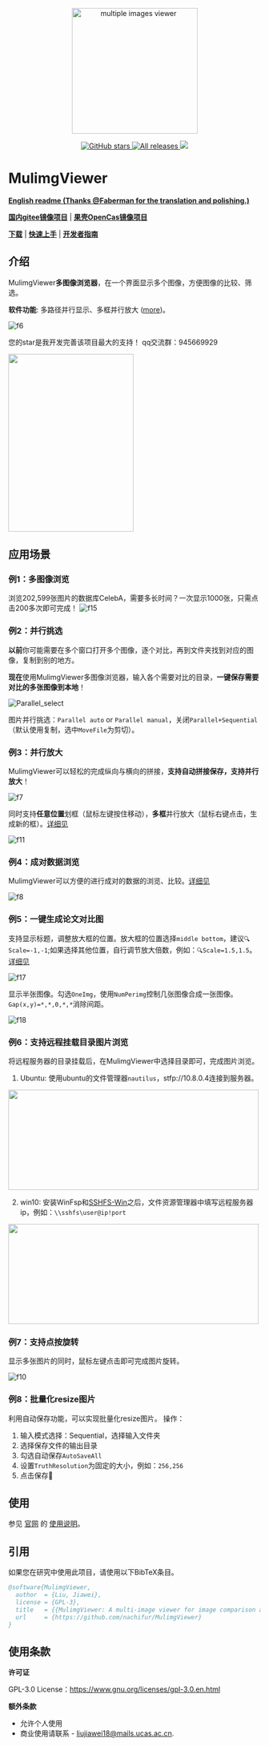 <p align="center">
<a href="https://github.com/nachifur/MulimgViewer" target="_blank">
<img width="251" height="251" img align="center" alt="multiple images viewer" src="https://user-images.githubusercontent.com/32936898/224470786-d7c590e6-8a0e-4d0e-b897-50906e5eb209.png" />
</a>
</p>

<p align="center">
<a href="https://github.com/nachifur/MulimgViewer/stargazers" target="_blank">
 <img alt="GitHub stars" src="https://img.shields.io/github/stars/nachifur/MulimgViewer.svg" />
</a>
<a href="https://github.com/nachifur/MulimgViewer/releases" target="_blank">
 <img alt="All releases" src="https://img.shields.io/github/downloads/nachifur/MulimgViewer/total.svg" />
</a>
<a href="https://www.oscs1024.com/project/oscs/nachifur/MulimgViewer?ref=badge_small" alt="OSCS Status"><img src="https://www.oscs1024.com/platform/badge/nachifur/MulimgViewer.svg?size=small"/></a>
</p>

# MulimgViewer
[**English readme (Thanks @Faberman for the translation and polishing.)**](https://github.com/nachifur/MulimgViewer/wiki)

[**国内gitee镜像项目**](https://gitee.com/nachifur/MulimgViewer) | [**果壳OpenCas镜像项目**](https://github.com/opencas/MulimgViewer)

[**下载**](https://github.com/nachifur/MulimgViewer/releases) | [**快速上手**](#5.2) | [**开发者指南**](https://github.com/nachifur/MulimgViewer/blob/master/DEV_README.md)

<!-- https://github.com/nachifur/MulimgViewer/blob/->https://gitee.com/nachifur/MulimgViewer/raw/ -->
<!-- https://github.com/nachifur/MulimgViewer/releases->https://gitee.com/nachifur/MulimgViewer/releases -->

## 介绍

MulimgViewer**多图像浏览器**，在一个界面显示多个图像，方便图像的比较、筛选。

**软件功能**: 多路径并行显示、多框并行放大 ([more](#4.0))。

![f6](https://user-images.githubusercontent.com/32936898/224470721-c49f0269-70ad-419d-bbd0-f2a8eaa7a453.gif)

您的star是我开发完善该项目最大的支持！
qq交流群：945669929

<img width="250" height="355" src="https://user-images.githubusercontent.com/32936898/224470800-84969a8a-f98e-4150-aa05-6b174b404845.jpg"/>

## 应用场景
### 例1：多图像浏览
浏览202,599张图片的数据库CelebA，需要多长时间？一次显示1000张，只需点击200多次即可完成！
![f15](https://user-images.githubusercontent.com/32936898/224470768-96eb5aee-8ca0-4903-ab80-d624b7aee691.jpg)

### 例2：并行挑选

**以前**你可能需要在多个窗口打开多个图像，逐个对比，再到文件夹找到对应的图像，复制到别的地方。

**现在**使用MulimgViewer多图像浏览器，输入各个需要对比的目录，**一键保存需要对比的多张图像到本地**！

![Parallel_select](https://user-images.githubusercontent.com/32936898/224470788-799e5141-a8a0-4e4b-b58b-cd61f5446591.jpg)

图片并行挑选：`Parallel auto` or `Parallel manual`，关闭`Parallel+Sequential`（默认使用复制，选中`MoveFile`为剪切）。

### 例3：并行放大

MulimgViewer可以轻松的完成纵向与横向的拼接，**支持自动拼接保存，支持并行放大**！

![f7](https://user-images.githubusercontent.com/32936898/224470740-375f42ee-a9d3-4902-b9d4-9945bc84044c.jpg)

同时支持**任意位置**划框（鼠标左键按住移动），**多框**并行放大（鼠标右键点击，生成新的框）。[详细见](#5.4.11)

![f11](https://user-images.githubusercontent.com/32936898/224470749-46b0507d-b1c8-4418-9429-6874579ffdca.gif)

### 例4：成对数据浏览
MulimgViewer可以方便的进行成对的数据的浏览、比较。[详细见](#5.4.4)

![f8](https://user-images.githubusercontent.com/32936898/224470741-b6466206-6397-4383-a56c-92c601128170.jpg)

### 例5：一键生成论文对比图
支持显示标题，调整放大框的位置。放大框的位置选择`middle bottom`，建议`🔍️Scale=-1,-1`;如果选择其他位置，自行调节放大倍数，例如：`🔍️Scale=1.5,1.5`。[详细见](#5.4.14)

![f17](https://user-images.githubusercontent.com/32936898/224470773-0917564d-e74c-4f3e-9434-f3cb7d7687de.jpg)

显示半张图像。勾选`OneImg`，使用`NumPerimg`控制几张图像合成一张图像。`Gap(x,y)=*,*,0,*,*`消除间距。

![f18](https://user-images.githubusercontent.com/32936898/224470775-aa84975a-29e4-4d6a-b826-7ffbb4cbbbc6.jpg)

### 例6：支持远程挂载目录图片浏览
将远程服务器的目录挂载后，在MulimgViewer中选择目录即可，完成图片浏览。
1. Ubuntu: 使用ubuntu的文件管理器`nautilus`，stfp://10.8.0.4连接到服务器。

<img width="500" height="200" src="https://user-images.githubusercontent.com/32936898/224470743-2c3b25e2-9835-4324-812d-17d6088abdc0.jpg"/>

2. win10: 安装WinFsp和[SSHFS-Win](https://github.com/billziss-gh/sshfs-win)之后，文件资源管理器中填写远程服务器ip，例如：`\\sshfs\user@ip!port`

<img width="500" height="200" src="https://user-images.githubusercontent.com/32936898/224470772-7282bfaf-702c-4f95-a388-8d9db4f51e39.jpg"/>

### 例7：支持点按旋转

显示多张图片的同时，鼠标左键点击即可完成图片旋转。

![f10](https://user-images.githubusercontent.com/32936898/224470746-39609e38-b610-4254-baf5-3ad4385f9171.gif)

### 例8：批量化resize图片
利用自动保存功能，可以实现批量化resize图片。
操作：
1. 输入模式选择：Sequential，选择输入文件夹
2. 选择保存文件的输出目录
3. 勾选自动保存`AutoSaveAll`
4. 设置`TruthResolution`为固定的大小，例如：`256,256`
5. 点击保存💾️

## 使用

参见 [官网](https://mulimgviewer.readthedocs.io) 的
[使用说明](https://mulimgviewer.readthedocs.io/zh/latest/resources/usage.html)。

## 引用

如果您在研究中使用此项目，请使用以下BibTeX条目。

```bib
@software{MulimgViewer,
  author  = {Liu, Jiawei},
  license = {GPL-3},
  title   = {{MulimgViewer: A multi-image viewer for image comparison and image stitching}},
  url     = {https://github.com/nachifur/MulimgViewer}
}
```

## 使用条款
**许可证**

GPL-3.0 License：https://www.gnu.org/licenses/gpl-3.0.en.html

**额外条款**

- 允许个人使用
- 商业使用请联系 - liujiawei18@mails.ucas.ac.cn.

